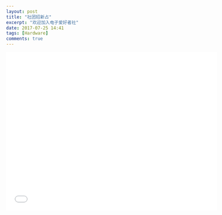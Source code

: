 ```yaml
---
layout: post
title: "社团招新占"
excerpt: "欢迎加入电子爱好者社"
date: 2017-07-25 14:41
tags: [Hardware]
comments: true
---
```


<iframe width="576" height="432" src="//static.hdslb.com/miniloader.swf?aid=16652&page=1" frameborder="0"> </iframe>
